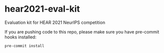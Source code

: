 # hear2021-eval-kit

Evaluation kit for HEAR 2021 NeurIPS competition

If you are pushing code to this repo, please make sure you have
pre-commit hooks installed:
```
pre-commit install
```
